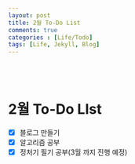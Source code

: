 ```yaml
---
layout: post
title: 2월 To-Do List
comments: true
categories : [Life/Todo]
tags: [Life, Jekyll, Blog]
---
```


<br><br>

# 2월 To-Do LIst
* [x] 블로그 만들기
* [x] 알고리즘 공부
* [x] 정처기 필기 공부(3월 까지 진행 예정)